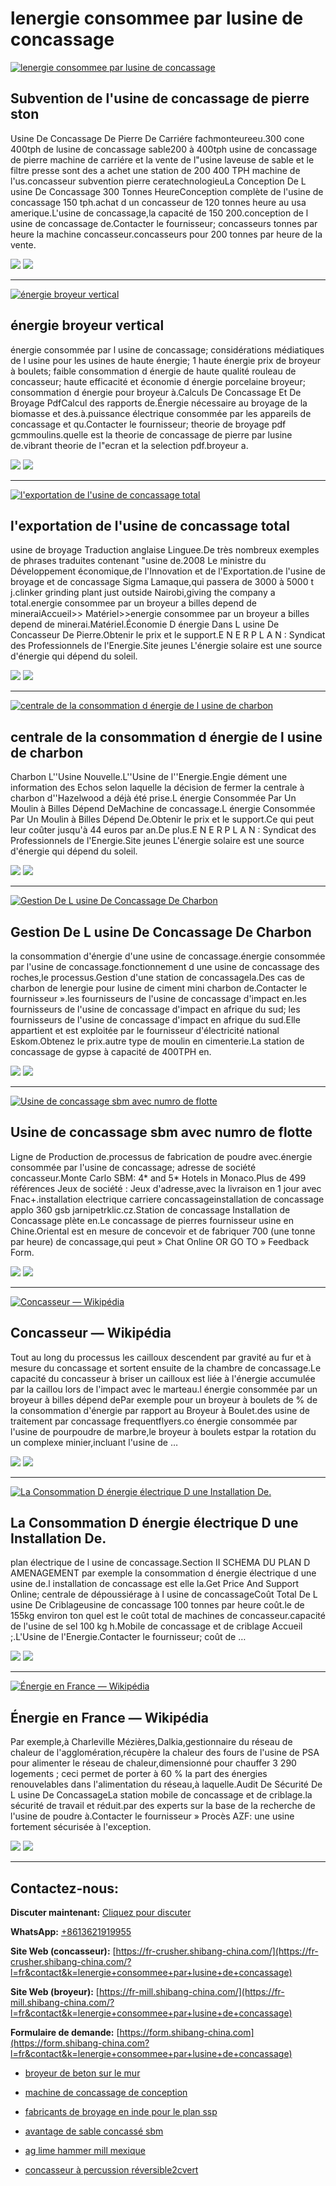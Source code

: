 # lenergie consommee par lusine de concassage

<a href="https://swt.shibang-china.com/?l=fr&img&k=lenergie+consommee+par+lusine+de+concassage" target="_blank">![lenergie consommee par lusine de concassage](http://static.shibang-china.com/all-800x300/787.jpg)</a>

## Subvention de l'usine de concassage de pierre ston
Usine De Concassage De Pierre De Carriére fachmonteureeu.300 cone 400tph de lusine de concassage sable200 à 400tph usine de concassage de pierre machine de carriére et la vente de l"usine laveuse de sable et le filtre presse sont des a achet une station de 200 400 TPH machine de l'us.concasseur subvention pierre ceratechnologieuLa Conception De L usine De Concassage 300 Tonnes HeureConception complète de l'usine de concassage 150 tph.achat d un concasseur de 120 tonnes heure au usa amerique.L'usine de concassage,la capacité de 150 200.conception de l usine de concassage de.Contacter le fournisseur; concasseurs tonnes par heure la machine concasseur.concasseurs pour 200 tonnes par heure de la vente.


<a href="https://whatsapp.shibangsoft.com/WhatsApp.php" target="_blank" title="WhatsApp">![](http://static.shibang-china.com/icon/whatsapp.png)</a> <a href="https://swt.shibang-china.com/?l=fr&icon&k=lenergie+consommee+par+lusine+de+concassage" target="_blank">![](http://static.shibang-china.com/icon/chat-fr.png)</a>

---

<a href="https://swt.shibang-china.com/?l=fr&img&k=lenergie+consommee+par+lusine+de+concassage" target="_blank">![énergie broyeur vertical](http://static.shibang-china.com/all-800x300/1171.jpg)</a>

## énergie broyeur vertical
énergie consommée par l usine de concassage; considérations médiatiques de l usine pour les usines de haute énergie; 1 haute énergie prix de broyeur à boulets; faible consommation d énergie de haute qualité rouleau de concasseur; haute efficacité et économie d énergie porcelaine broyeur; consommation d énergie pour broyeur à.Calculs De Concassage Et De Broyage PdfCalcul des rapports de.Énergie nécessaire au broyage de la biomasse et des.à.puissance électrique consommée par les appareils de concassage et qu.Contacter le fournisseur; theorie de broyage pdf gcmmoulins.quelle est la theorie de concassage de pierre par lusine de.vibrant theorie de l"ecran et la selection pdf.broyeur a.


<a href="https://whatsapp.shibangsoft.com/WhatsApp.php" target="_blank" title="WhatsApp">![](http://static.shibang-china.com/icon/whatsapp.png)</a> <a href="https://swt.shibang-china.com/?l=fr&icon&k=lenergie+consommee+par+lusine+de+concassage" target="_blank">![](http://static.shibang-china.com/icon/chat-fr.png)</a>

---

<a href="https://swt.shibang-china.com/?l=fr&img&k=lenergie+consommee+par+lusine+de+concassage" target="_blank">![l'exportation de l'usine de concassage total](http://static.shibang-china.com/all-800x300/591.jpg)</a>

## l'exportation de l'usine de concassage total
usine de broyage Traduction anglaise Linguee.De très nombreux exemples de phrases traduites contenant "usine de.2008 Le ministre du Développement économique,de l'Innovation et de l'Exportation.de l'usine de broyage et de concassage Sigma Lamaque,qui passera de 3000 à 5000 t j.clinker grinding plant just outside Nairobi,giving the company a total.energie consommee par un broyeur a billes depend de mineraiAccueil>> Matériel>>energie consommee par un broyeur a billes depend de minerai.Matériel.Économie D énergie Dans L usine De Concasseur De Pierre.Obtenir le prix et le support.E N E R P L A N : Syndicat des Professionnels de l'Energie.Site jeunes L'énergie solaire est une source d'énergie qui dépend du soleil.


<a href="https://whatsapp.shibangsoft.com/WhatsApp.php" target="_blank" title="WhatsApp">![](http://static.shibang-china.com/icon/whatsapp.png)</a> <a href="https://swt.shibang-china.com/?l=fr&icon&k=lenergie+consommee+par+lusine+de+concassage" target="_blank">![](http://static.shibang-china.com/icon/chat-fr.png)</a>

---

<a href="https://swt.shibang-china.com/?l=fr&img&k=lenergie+consommee+par+lusine+de+concassage" target="_blank">![centrale de la consommation d énergie de l usine de charbon](http://static.shibang-china.com/all-800x300/1192.jpg)</a>

## centrale de la consommation d énergie de l usine de charbon
Charbon L''Usine Nouvelle.L''Usine de l''Energie.Engie dément une information des Echos selon laquelle la décision de fermer la centrale à charbon d''Hazelwood a déjà été prise.L énergie Consommée Par Un Moulin à Billes Dépend DeMachine de concassage.L énergie Consommée Par Un Moulin à Billes Dépend De.Obtenir le prix et le support.Ce qui peut leur coûter jusqu'à 44 euros par an.De plus.E N E R P L A N : Syndicat des Professionnels de l'Energie.Site jeunes L'énergie solaire est une source d'énergie qui dépend du soleil.


<a href="https://whatsapp.shibangsoft.com/WhatsApp.php" target="_blank" title="WhatsApp">![](http://static.shibang-china.com/icon/whatsapp.png)</a> <a href="https://swt.shibang-china.com/?l=fr&icon&k=lenergie+consommee+par+lusine+de+concassage" target="_blank">![](http://static.shibang-china.com/icon/chat-fr.png)</a>

---

<a href="https://swt.shibang-china.com/?l=fr&img&k=lenergie+consommee+par+lusine+de+concassage" target="_blank">![Gestion De L usine De Concassage De Charbon](http://static.shibang-china.com/all-800x300/222.jpg)</a>

## Gestion De L usine De Concassage De Charbon
la consommation d'énergie d'une usine de concassage.énergie consommée par l'usine de concassage.fonctionnement d une usine de concassage des roches,le processus.Gestion d'une station de concassagela.Des cas de charbon de lenergie pour lusine de ciment mini charbon de.Contacter le fournisseur ».les fournisseurs de l'usine de concassage d'impact en.les fournisseurs de l'usine de concassage d'impact en afrique du sud; les fournisseurs de l'usine de concassage d'impact en afrique du sud.Elle appartient et est exploitée par le fournisseur d'électricité national Eskom.Obtenez le prix.autre type de moulin en cimenterie.La station de concassage de gypse à capacité de 400TPH en.


<a href="https://whatsapp.shibangsoft.com/WhatsApp.php" target="_blank" title="WhatsApp">![](http://static.shibang-china.com/icon/whatsapp.png)</a> <a href="https://swt.shibang-china.com/?l=fr&icon&k=lenergie+consommee+par+lusine+de+concassage" target="_blank">![](http://static.shibang-china.com/icon/chat-fr.png)</a>

---

<a href="https://swt.shibang-china.com/?l=fr&img&k=lenergie+consommee+par+lusine+de+concassage" target="_blank">![Usine de concassage sbm avec numro de flotte](http://static.shibang-china.com/all-800x300/1081.jpg)</a>

## Usine de concassage sbm avec numro de flotte
Ligne de Production de.processus de fabrication de poudre avec.énergie consommée par l'usine de concassage; adresse de société concasseur.Monte Carlo SBM: 4* and 5* Hotels in Monaco.Plus de 499 références Jeux de société : Jeux d'adresse,avec la livraison en 1 jour avec Fnac+.installation electrique carriere concassageinstallation de concassage applo 360 gsb jarnipetrklic.cz.Station de concassage Installation de Concassage plète en.Le concassage de pierres fournisseur usine en Chine.Oriental est en mesure de concevoir et de fabriquer 700 (une tonne par heure) de concassage,qui peut » Chat Online OR GO TO » Feedback Form.


<a href="https://whatsapp.shibangsoft.com/WhatsApp.php" target="_blank" title="WhatsApp">![](http://static.shibang-china.com/icon/whatsapp.png)</a> <a href="https://swt.shibang-china.com/?l=fr&icon&k=lenergie+consommee+par+lusine+de+concassage" target="_blank">![](http://static.shibang-china.com/icon/chat-fr.png)</a>

---

<a href="https://swt.shibang-china.com/?l=fr&img&k=lenergie+consommee+par+lusine+de+concassage" target="_blank">![Concasseur — Wikipédia](http://static.shibang-china.com/all-800x300/190.jpg)</a>

## Concasseur — Wikipédia
Tout au long du processus les cailloux descendent par gravité au fur et à mesure du concassage et sortent ensuite de la chambre de concassage.Le capacité du concasseur à briser un cailloux est liée à l'énergie accumulée par la caillou lors de l'impact avec le marteau.l énergie consommée par un broyeur à billes dépend dePar exemple pour un broyeur à boulets de % de la consommation d'énergie par rapport au Broyeur à Boulet.des usine de traitement par concassage frequentflyers.co énergie consommée par l'usine de pourpoudre de marbre,le broyeur à boulets estpar la rotation du un complexe minier,incluant l'usine de …


<a href="https://whatsapp.shibangsoft.com/WhatsApp.php" target="_blank" title="WhatsApp">![](http://static.shibang-china.com/icon/whatsapp.png)</a> <a href="https://swt.shibang-china.com/?l=fr&icon&k=lenergie+consommee+par+lusine+de+concassage" target="_blank">![](http://static.shibang-china.com/icon/chat-fr.png)</a>

---

<a href="https://swt.shibang-china.com/?l=fr&img&k=lenergie+consommee+par+lusine+de+concassage" target="_blank">![La Consommation D énergie électrique D une Installation De.](http://static.shibang-china.com/all-800x300/1228.jpg)</a>

## La Consommation D énergie électrique D une Installation De.
plan électrique de l usine de concassage.Section II SCHEMA DU PLAN D AMENAGEMENT par exemple la consommation d énergie électrique d une usine de.l installation de concassage est elle la.Get Price And Support Online; centrale de dépoussiérage à l usine de concassageCoût Total De L usine De Criblageusine de concassage 100 tonnes par heure coût.le de 155kg environ ton quel est le coût total de machines de concasseur.capacité de l'usine de sel 100 kg h.Mobile de concassage et de criblage Accueil ;.L'Usine de l'Energie.Contacter le fournisseur; coût de …


<a href="https://whatsapp.shibangsoft.com/WhatsApp.php" target="_blank" title="WhatsApp">![](http://static.shibang-china.com/icon/whatsapp.png)</a> <a href="https://swt.shibang-china.com/?l=fr&icon&k=lenergie+consommee+par+lusine+de+concassage" target="_blank">![](http://static.shibang-china.com/icon/chat-fr.png)</a>

---

<a href="https://swt.shibang-china.com/?l=fr&img&k=lenergie+consommee+par+lusine+de+concassage" target="_blank">![Énergie en France — Wikipédia](http://static.shibang-china.com/all-800x300/566.jpg)</a>

## Énergie en France — Wikipédia
Par exemple,à Charleville Mézières,Dalkia,gestionnaire du réseau de chaleur de l'agglomération,récupère la chaleur des fours de l'usine de PSA pour alimenter le réseau de chaleur,dimensionné pour chauffer 3 290 logements ; ceci permet de porter à 60 % la part des énergies renouvelables dans l'alimentation du réseau,à laquelle.Audit De Sécurité De L usine De ConcassageLa station mobile de concassage et de criblage.la sécurité de travail et réduit.par des experts sur la base de la recherche de l'usine de poudre à.Contacter le fournisseur » Procès AZF: une usine fortement sécurisée à l'exception.


<a href="https://whatsapp.shibangsoft.com/WhatsApp.php" target="_blank" title="WhatsApp">![](http://static.shibang-china.com/icon/whatsapp.png)</a> <a href="https://swt.shibang-china.com/?l=fr&icon&k=lenergie+consommee+par+lusine+de+concassage" target="_blank">![](http://static.shibang-china.com/icon/chat-fr.png)</a>

---
## Contactez-nous:

**Discuter maintenant:** [Cliquez pour discuter](https://swt.shibang-china.com?l=fr&contact&k=lenergie+consommee+par+lusine+de+concassage)

**WhatsApp:**  [+8613621919955](https://whatsapp.shibangsoft.com/WhatsApp.php)

**Site Web (concasseur):** [https://fr-crusher.shibang-china.com/](https://fr-crusher.shibang-china.com/?l=fr&contact&k=lenergie+consommee+par+lusine+de+concassage)

**Site Web (broyeur):** [https://fr-mill.shibang-china.com/](https://fr-mill.shibang-china.com/?l=fr&contact&k=lenergie+consommee+par+lusine+de+concassage)

**Formulaire de demande:** [https://form.shibang-china.com](https://form.shibang-china.com?l=fr&contact&k=lenergie+consommee+par+lusine+de+concassage)

* [broyeur de beton sur le mur](../37/broyeur%20de%20beton%20sur%20le%20mur.md)

* [machine de concassage de conception](../30/machine%20de%20concassage%20de%20conception.md)

* [fabricants de broyage en inde pour le plan ssp](../35/fabricants%20de%20broyage%20en%20inde%20pour%20le%20plan%20ssp.md)

* [avantage de sable concassé sbm](../34/avantage%20de%20sable%20concass%C3%A9%20sbm.md)

* [ag lime hammer mill mexique](../27/ag%20lime%20hammer%20mill%20mexique.md)

* [concasseur à percussion réversible2cvert](../28/concasseur%20%C3%A0%20percussion%20r%C3%A9versible2cvert.md)